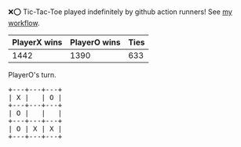 :x::o: Tic-Tac-Toe played indefinitely by github action runners! See [my workflow](.github/workflows/play.yaml).

|PlayerX wins|PlayerO wins|Ties|
|-|-|-|
|1442|1390|633|

PlayerO's turn.

<pre>
+---+---+---+
| X |   | O |
+---+---+---+
| O |   |   |
+---+---+---+
| O | X | X |
+---+---+---+
</pre>